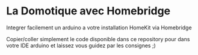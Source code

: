 
# La Domotique avec Homebridge

Integrer facilement un arduino a votre installation HomeKit via Homebridge 

Copier/coller simplement le code disponible dans ce repository pour dans votre IDE arduino et laissez vous guidez par les consignes ;)